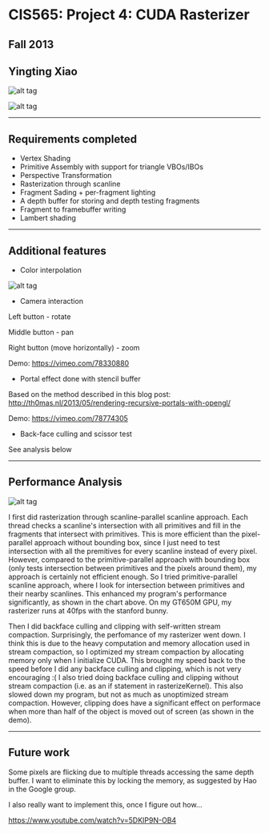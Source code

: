 CIS565: Project 4: CUDA Rasterizer
===
Fall 2013
---
Yingting Xiao
---

![alt tag](https://raw.github.com/YingtingXiao/Project4-Rasterizer/master/renders/bunny.PNG)

![alt tag](https://raw.github.com/YingtingXiao/Project4-Rasterizer/master/renders/dragon.PNG)

---
Requirements completed
---

* Vertex Shading
* Primitive Assembly with support for triangle VBOs/IBOs
* Perspective Transformation
* Rasterization through scanline
* Fragment Sading + per-fragment lighting
* A depth buffer for storing and depth testing fragments
* Fragment to framebuffer writing
* Lambert shading

---
Additional features
---

* Color interpolation

![alt tag](https://raw.github.com/YingtingXiao/Project4-Rasterizer/master/renders/color_interpolation.PNG)

* Camera interaction

Left button - rotate

Middle button - pan

Right button (move horizontally) - zoom

Demo: https://vimeo.com/78330880

* Portal effect done with stencil buffer

Based on the method described in this blog post: http://th0mas.nl/2013/05/rendering-recursive-portals-with-opengl/

Demo: https://vimeo.com/78774305

* Back-face culling and scissor test

See analysis below

---
Performance Analysis
---

![alt tag](https://raw.github.com/YingtingXiao/Project4-Rasterizer/master/perf.PNG)

I first did rasterization through scanline-parallel scanline approach. Each thread checks a scanline's intersection with all primitives and fill in the fragments that intersect with primitives. This is more efficient than the pixel-parallel approach without bounding box, since I just need to test intersection with all the premitives for every scanline instead of every pixel. However, compared to the primitive-parallel approach with bounding box (only tests intersection between primitives and the pixels around them), my approach is certainly not efficient enough. So I tried primitive-parallel scanline approach, where I look for intersection between primitives and their nearby scanlines. This enhanced my program's performance significantly, as shown in the chart above. On my GT650M GPU, my rasterizer runs at 40fps with the stanford bunny.

Then I did backface culling and clipping with self-written stream compaction. Surprisingly, the perfomance of my rasterizer went down. I think this is due to the heavy computation and memory allocation used in stream compaction, so I optimized my stream compaction by allocating memory only when I initialize CUDA. This brought my speed back to the speed before I did any backface culling and clipping, which is not very encouraging :( I also tried doing backface culling and clipping without stream compaction (i.e. as an if statement in rasterizeKernel). This also slowed down my program, but not as much as unoptimized stream compaction. However, clipping does have a significant effect on performace when more than half of the object is moved out of screen (as shown in the demo).

---
Future work
---

Some pixels are flicking due to multiple threads accessing the same depth buffer. I want to eliminate this by locking the memory, as suggested by Hao in the Google group.

I also really want to implement this, once I figure out how...

https://www.youtube.com/watch?v=5DKIP9N-OB4